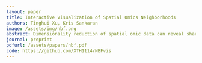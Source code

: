 ```yaml
---
layout: paper
title: Interactive Visualization of Spatial Omics Neighborhoods
authors: Tinghui Xu, Kris Sankaran
image: /assets/img/nbf.png
abstract: Dimensionality reduction of spatial omic data can reveal shared, spatially structured patterns of expression across a collection of genomic features. We study strategies for discovering and interactively visualizing low-dimensional structure in spatial omic data based on the construction of neighborhood features. We design quantile and network-based spatial features that result in spatially consistent embeddings. A simulation compares embeddings made with and without neighborhood-based featurization, and a re-analysis of [Keren et al., 2019] illustrates the overall workflow. We provide an R package, NBFvis, to support computation and interactive visualization for the proposed dimensionality reduction approach. Code and data for reproducing experiments and analysis is available at https://github.com/XTH1114/NBFvis
journal: preprint
pdfurl: /assets/papers/nbf.pdf
code: https://github.com/XTH1114/NBFvis
---
```

